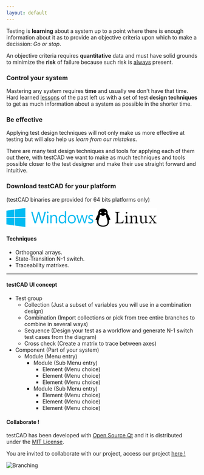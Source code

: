 ```yaml
---
layout: default
---
```


Testing is **learning** about a system up to a point where there is enough information about it as to provide an objective criteria upon which to make a decission: _Go or stop_.

An objective criteria requires **quantitative** data and must have solid grounds to minimize the **risk** of failure because such risk is [always](https://www.testingexcellence.com/seven-principles-of-software-testing/) present.

### Control your system

Mastering any system requires **time** and usually we don't have that time. Hard learned [lessons](http://www.testingeducation.org/BBST/testdesign/KanerBachPettichord_Lessons_Learned_in_SW_testingCh3-1.pdf) of the past left us with a set of test **design techniques** to get as much information about a system as possible in the shorter time.

### Be effective

Applying test design techniques will not only make us more effective at testing but will also help us _learn from our mistakes_.

There are many test design techniques and tools for applying each of them out there, with testCAD we want to make as much techniques and tools possible closer to the test designer and make their use straight forward and intuitive. 

### Download testCAD for your platform
(testCAD binaries are provided for 64 bits platforms only)

[![Windows](./assets/images/windows.png)](./bin/windows/testCAD6.3.2.zip) [![Linux](./assets/images/linux.png)](./bin/linux/testCAD64.6.3.3.zip)

#### Techniques

*   Orthogonal arrays.
*   State-Transition N-1 switch.
*   Traceability matrixes.

* * *

#### testCAD UI concept

- Test group
  - Collection (Just a subset of variables you will use in a combination design)
  - Combination (Import collections or pick from tree entire branches to combine in several ways)
  - Sequence (Design your test as a workflow and generate N-1 switch test cases from the diagram)
  - Cross check (Create a matrix to trace between axes)
- Component (Part of your system)
  - Module (Menu entry)
    - Module (Sub Menu entry)
      - Element (Menu choice)
      - Element (Menu choice)
      - Element (Menu choice)
    - Module (Sub Menu entry)
      - Element (Menu choice)
      - Element (Menu choice)
      - Element (Menu choice)

#### Collaborate !

testCAD has been developed with [Open Source Qt](https://www.qt.io/download) and it is distributed under the [MIT License](https://choosealicense.com/licenses/mit/).

You are invited to collaborate with our project, access our project [here !](https://github.com/bladimirhm/testcad)

![Branching](https://guides.github.com/activities/hello-world/branching.png)

